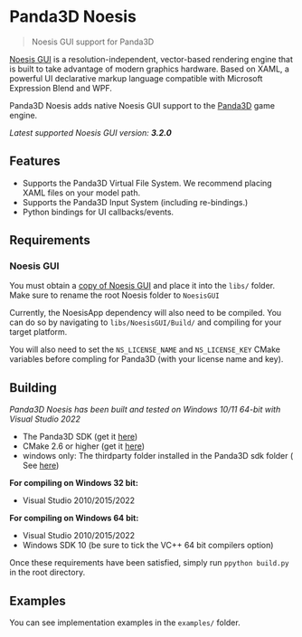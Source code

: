 # Panda3D Noesis

> Noesis GUI support for Panda3D

[Noesis GUI](https://www.noesisengine.com/) is a resolution-independent, vector-based rendering engine that is built to
take advantage of modern graphics
hardware. Based on XAML, a powerful UI declarative markup language compatible with Microsoft Expression Blend and WPF.

Panda3D Noesis adds native Noesis GUI support to the [Panda3D](https://www.panda3d.org/) game engine.

*Latest supported Noesis GUI version: **3.2.0***

## Features

- Supports the Panda3D Virtual File System. We recommend placing XAML files on your model path.
- Supports the Panda3D Input System (including re-bindings.)
- Python bindings for UI callbacks/events.

## Requirements

### Noesis GUI

You must obtain a [copy of Noesis GUI](https://www.noesisengine.com/licensing.php) and place it into the `libs/` folder.
Make sure to rename the root Noesis folder
to `NoesisGUI`

Currently, the NoesisApp dependency will also need to be compiled. You can do so by navigating
to `libs/NoesisGUI/Build/` and compiling for your target platform.

You will also need to set the `NS_LICENSE_NAME` and `NS_LICENSE_KEY` CMake variables before compling for Panda3D (with
your license
name and key).

## Building

*Panda3D Noesis has been built and tested on Windows 10/11 64-bit with Visual Studio 2022*

- The Panda3D SDK (get it <a href="http://www.panda3d.org/download.php?sdk">here</a>)
- CMake 2.6 or higher (get it <a href="https://cmake.org/download/">here</a>)
- windows only: The thirdparty folder installed in the Panda3D sdk folder (
  See <a href="https://www.panda3d.org/forums/viewtopic.php?f=9&t=18775">here</a>)

**For compiling on Windows 32 bit:**

- Visual Studio 2010/2015/2022

**For compiling on Windows 64 bit:**

- Visual Studio 2010/2015/2022
- Windows SDK 10 (be sure to tick the VC++ 64 bit compilers option)

Once these requirements have been satisfied, simply run `ppython build.py` in the root directory.

## Examples

You can see implementation examples in the `examples/` folder.
